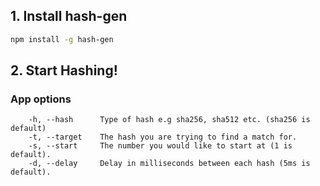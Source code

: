## 1. Install hash-gen

```bash
npm install -g hash-gen
```
## 2. Start Hashing!


### App options

```
    -h, --hash      Type of hash e.g sha256, sha512 etc. (sha256 is default)
    -t, --target    The hash you are trying to find a match for.
    -s, --start     The number you would like to start at (1 is default).
    -d, --delay     Delay in milliseconds between each hash (5ms is default).
```
